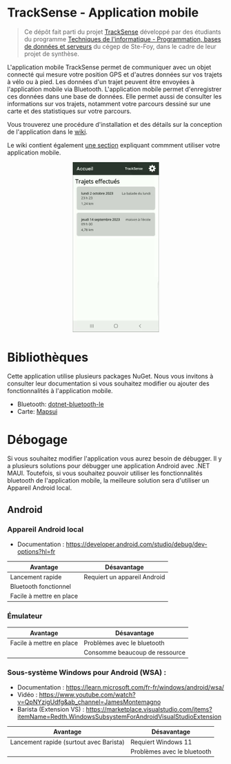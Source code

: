 # TrackSense - Application mobile

> Ce dépôt fait parti du projet [TrackSense](https://github.com/DFC-Informatique-Cegep-de-Sainte-Foy/TrackSense) développé par des étudiants du programme [Techniques de l'informatique - Programmation, bases de données et serveurs](https://dfc.csfoy.ca/retourner-aux-etudes/programmes-a-temps-plein/informatique/techniques-de-linformatique-programmation-bases-de-donnees-et-serveurs-dec-accelere/) du cégep de Ste-Foy, dans le cadre de leur projet de synthèse.

L'application mobile TrackSense permet de communiquer avec un objet connecté qui mesure votre position GPS et d'autres données sur vos trajets à vélo ou à pied. Les données d'un trajet peuvent être envoyées à l'application mobile via Bluetooth. L'application mobile permet d'enregistrer ces données dans une base de données. Elle permet aussi de consulter les informations sur vos trajets, notamment votre parcours dessiné sur une carte et des statistiques sur votre parcours.

Vous trouverez une procédure d'installation et des détails sur la conception de l'application dans le [wiki](../../wiki/).

Le wiki contient également [une section](https://github.com/DFC-Informatique-Cegep-de-Sainte-Foy/420-W57-SF_E23_4394_TrackSense_AppMobile/wiki/Manuel-d'utilisation) expliquant commment utiliser votre application mobile.
<p align="center">
  <img src="./Documentation/images/trackSenseAppDemo.gif" alt="TrackSenseAppDemo" width="200">
</p>

# Bibliothèques
Cette application utilise plusieurs packages NuGet. Nous vous invitons à consulter leur documentation si vous souhaitez modifier ou ajouter des fonctionnalités à l'application mobile.
- Bluetooth: [dotnet-bluetooth-le](https://github.com/dotnet-bluetooth-le/dotnet-bluetooth-le/tree/master)
- Carte: [Mapsui](http://mapsui.com/documentation/getting-started-maui.html)

# Débogage
Si vous souhaitez modifier l'application vous aurez besoin de débugger. Il y a plusieurs solutions pour débugger une application Android avec .NET MAUI. Toutefois, si vous souhaitez pouvoir utiliser les fonctionnalités bluetooth de l'application mobile, la meilleure solution sera d'utiliser un Appareil Android local.

## Android

### Appareil Android local

- Documentation : https://developer.android.com/studio/debug/dev-options?hl=fr

|Avantage                |Désavantage                 |
|------------------------|----------------------------|
|Lancement rapide        |Requiert un appareil Android|
|Bluetooth fonctionnel   |                            |
|Facile à mettre en place|                            |

### Émulateur

|Avantage                |Désavantage                   |
|------------------------|------------------------------|
|Facile à mettre en place|Problèmes avec le bluetooth   |
|                        |Consomme beaucoup de ressource|

### Sous-système Windows pour Android (WSA) :

- Documentation : https://learn.microsoft.com/fr-fr/windows/android/wsa/
- Vidéo : https://www.youtube.com/watch?v=QpNYzigUdfg&ab_channel=JamesMontemagno
- Barista (Extension VS) : https://marketplace.visualstudio.com/items?itemName=Redth.WindowsSubsystemForAndroidVisualStudioExtension

|Avantage                               |Désavantage                |
|---------------------------------------|---------------------------|
|Lancement rapide (surtout avec Barista)|Requiert Windows 11        |
|                                       |Problèmes avec le bluetooth|


